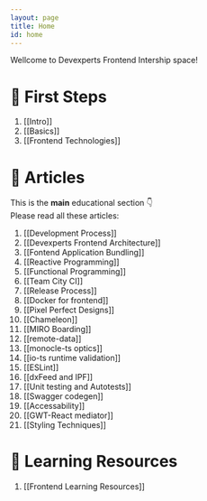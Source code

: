 ```yaml
---
layout: page
title: Home
id: home
---
```

Wellcome to Devexperts Frontend Intership space!

# 🚀 First Steps
1. [[Intro]]
2. [[Basics]]
3. [[Frontend Technologies]]

# 📙 Articles
This is the **main** educational section 👇  
Please read all these articles:
1. [[Development Process]]
2. [[Devexperts Frontend Architecture]]
3. [[Fontend Application Bundling]]
4. [[Reactive Programming]]
5. [[Functional Programming]]
6. [[Team City CI]]
7. [[Release Process]]
8. [[Docker for frontend]]
9. [[Pixel Perfect Designs]]
10. [[Chameleon]]
11. [[MIRO Boarding]]
12. [[remote-data]]
13. [[monocle-ts optics]]
14. [[io-ts runtime validation]]
15. [[ESLint]]
16. [[dxFeed and IPF]]
17. [[Unit testing and Autotests]]
18. [[Swagger codegen]]
19. [[Accessability]]
20. [[GWT-React mediator]]
21. [[Styling Techniques]]

# 🔗 Learning Resources
1. [[Frontend Learning Resources]]
